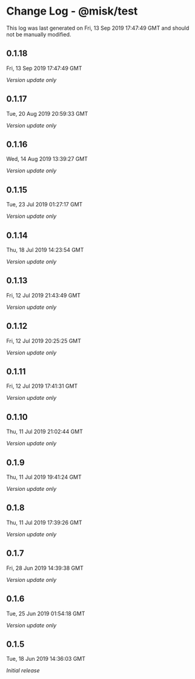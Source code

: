 # Change Log - @misk/test

This log was last generated on Fri, 13 Sep 2019 17:47:49 GMT and should not be manually modified.

## 0.1.18
Fri, 13 Sep 2019 17:47:49 GMT

*Version update only*

## 0.1.17
Tue, 20 Aug 2019 20:59:33 GMT

*Version update only*

## 0.1.16
Wed, 14 Aug 2019 13:39:27 GMT

*Version update only*

## 0.1.15
Tue, 23 Jul 2019 01:27:17 GMT

*Version update only*

## 0.1.14
Thu, 18 Jul 2019 14:23:54 GMT

*Version update only*

## 0.1.13
Fri, 12 Jul 2019 21:43:49 GMT

*Version update only*

## 0.1.12
Fri, 12 Jul 2019 20:25:25 GMT

*Version update only*

## 0.1.11
Fri, 12 Jul 2019 17:41:31 GMT

*Version update only*

## 0.1.10
Thu, 11 Jul 2019 21:02:44 GMT

*Version update only*

## 0.1.9
Thu, 11 Jul 2019 19:41:24 GMT

*Version update only*

## 0.1.8
Thu, 11 Jul 2019 17:39:26 GMT

*Version update only*

## 0.1.7
Fri, 28 Jun 2019 14:39:38 GMT

*Version update only*

## 0.1.6
Tue, 25 Jun 2019 01:54:18 GMT

*Version update only*

## 0.1.5
Tue, 18 Jun 2019 14:36:03 GMT

*Initial release*

